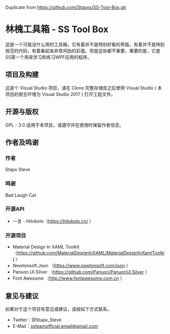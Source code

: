 Duplicate from https://github.com/Stapxs/SS-Tool-Box.git

# 林槐工具箱 - SS Tool Box
这是一个可能没什么用的工具箱，它有着并不是特别好看的界面，有着并不是特别规范的代码，有着看起来非常鸡肋的彩蛋。但是这些都不重要，重要的是，它是SS第一个用来学习和练习WPF应用的程序。

## 项目及构建
这是个 Visual Studio 项目，请在 Clone 完整存储库之后使用 Visual Studio ( 本项目的原生环境为 Visual Studio 2017 ) 打开工程文件。

## 开源与版权
GPL - 3.0 适用于本项目，请遵守并在使用时保留作者信息。

## 作者及鸣谢
### 作者
Stapx Steve
### 鸣谢
Bad Laugh Cat
### 开源API
- 一言 - Hitokoto（https://hitokoto.cn/ ）
### 开源项目
- Material Design In XAML Toolkit （https://github.com/MaterialDesignInXAML/MaterialDesignInXamlToolkit ）
- Newtonsoft.Json （https://www.newtonsoft.com/json ）
- Panuon.UI.Silver （https://github.com/Panuon/PanuonUI.Silver ）
- Font Awesome （http://www.fontawesome.com.cn ）

## 意见与建议
如果对于这个项目有意见或建议，请按如下方式联系。
- Twitter：@Stapx_Steve
- E-Mail：ssteamofficial.email@gmail.com
